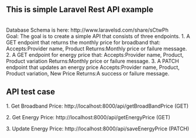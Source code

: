 <h2>This is simple Laravel Rest API example</h2>
<br/>
Database Schema is here: http://www.laravelsd.com/share/sCtwPh
<br/>
Goal:
The goal is to create a simple API that consists of three endpoints.
1. A GET endpoint that returns the monthly price for broadband that:
Accepts:Provider name, Product Returns:Monthly price or failure message.
2. A GET endpoint for energy price that: Accepts:Provider name, Product, Product variation Returns:Monthly price or failure message.
3. A PATCH endpoint that updates an energy price Accepts:Provider name, Product, Product variation, New Price Returns:A success or failure message.

<h2>API test case</h2>
<p>1. Get Broadband Price: http://localhost:8000/api/getBroadBandPrice (GET)</p>
<p>2. Get Energy Price: http://localhost:8000/api/getEnergyPrice (GET)</p>
<p>3. Update Energy Price: http://localhost:8000/api/saveEnergyPrice (PATCH)</p>
